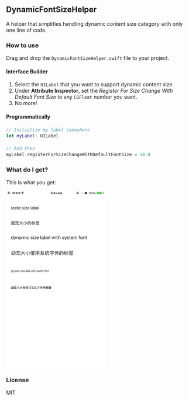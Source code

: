 ## DynamicFontSizeHelper
A helper that simplifies handling dynamic content size category with only one line of code.

### How to use

Drag and drop the `DynamicFontSizeHelper.swift` file to your project.

#### Interface Builder
1. Select the `UILabel` that you want to support dynamic content size.
2. Under **Attribute Inspector**, set the _Register For Size Change With Default Font Size_ to any `CGFloat` number you want.
3. No more!


#### Programmatically
```swift
// Initialize my label somewhere
let myLabel: UILabel

// And then
myLabel.registerForSizeChangeWithDefaultFontSize = 14.0
```

### What do I get?
This is what you get:  

![GIF Demo](https://raw.githubusercontent.com/KelvinJin/DynamicFontSizeHelper/master/DynamicFontSizeDemo.gif)

### License
MIT
